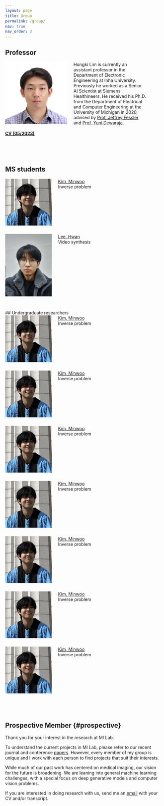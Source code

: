 ```yaml
---
layout: page
title: Group
permalink: /group/
nav: true
nav_order: 3
---
```


<style>
    /* Styles for screens larger than 768px (typical breakpoint for tablets) */
    @media (min-width: 768px) {
        .professor-photo {
            width: 200px;
            margin-right: 30px;
        }
        .student-photo {
            width: 150px; /* Slightly smaller than the professor photo */
            margin-right: 25px;
        }
        .professor-text, .student-text {
            max-width: 90%; /* or whatever max width you think looks good */
        }
    }

    /* Styles for screens smaller than 768px */
    @media (max-width: 768px) {
        .professor-photo {
            width: 100px; /* adjust as needed for mobile */
            margin-right: 15px;
        }
        .student-photo {
            width: 75px; /* Adjusted for mobile */
            margin-right: 10px;
        }
        .professor-text, .student-text {
            max-width: 100%; /* 100% minus the image width and a bit of margin */
            flex: 1; /* this allows the text div to take up any remaining space */
        }
    }
</style>

## Professor

<div style="overflow: auto;">
    <img class="professor-photo" src="/assets/img/hongki-photo.jpg" alt="Hongki Lim" style="float: left; margin-right: 20px; margin-bottom: 10px;">
    <div class="professor-text">
        Hongki Lim is currently an assistant professor in the Department of Electronic Engineering at Inha University. Previously he worked as a Senior AI Scientist at Siemens Healthineers. He received his Ph.D. from the Department of Electrical and Computer Engineering at the University of Michigan in 2020, advised by <a href='https://web.eecs.umich.edu/~fessler/'>Prof. Jeffrey Fessler</a> and <a href='https://medicine.umich.edu/dept/radiology/yuni-dewaraja-phd'>Prof. Yuni Dewaraja</a>. <br>
        <br><strong><a href="/assets/cv.pdf">CV (05/2023)</a></strong>
    </div>
</div>


<br><br><br>

## MS students
<div style="overflow: auto;">
    <img class="student-photo" src="/assets/img/kim_mw.JPG" alt="kim_mw" style="float: left; margin-right: 20px; margin-bottom: 10px;">
    <div class="student-text">
        <a href='https://www.linkedin.com/in/민우-김-414aba2a3/'>Kim, Minwoo</a><br>
        Inverse problem<br>
    </div>
</div>
<br>
<div style="overflow: auto;">
    <img class="student-photo" src="/assets/img/lee_h.jpg" alt="lee_h" style="float: left; margin-right: 20px; margin-bottom: 10px;">
    <div class="student-text">
        <a href='https://www.linkedin.com/'>Lee, Hwan</a><br>
        Video synthesis<br>
    </div>
</div>
<br><br>
## Undergraduate researchers 
<div style="overflow: auto;">
    <img class="student-photo" src="/assets/img/kim_mw.jpg" alt="kim_mw" style="float: left; margin-right: 20px; margin-bottom: 10px;">
    <div class="student-text">
        <a href='https://www.linkedin.com/in/hongki-lim-8aa61949/'>Kim, Minwoo</a><br>
        Inverse problem<br>
    </div>
</div>
<br>
<div style="overflow: auto;">
    <img class="student-photo" src="/assets/img/kim_mw.jpg" alt="kim_mw" style="float: left; margin-right: 20px; margin-bottom: 10px;">
    <div class="student-text">
        <a href='https://www.linkedin.com/in/hongki-lim-8aa61949/'>Kim, Minwoo</a><br>
        Inverse problem<br>
    </div>
</div>
<br>
<div style="overflow: auto;">
    <img class="student-photo" src="/assets/img/kim_mw.jpg" alt="kim_mw" style="float: left; margin-right: 20px; margin-bottom: 10px;">
    <div class="student-text">
        <a href='https://www.linkedin.com/in/hongki-lim-8aa61949/'>Kim, Minwoo</a><br>
        Inverse problem<br>
    </div>
</div>
<br>
<div style="overflow: auto;">
    <img class="student-photo" src="/assets/img/kim_mw.jpg" alt="kim_mw" style="float: left; margin-right: 20px; margin-bottom: 10px;">
    <div class="student-text">
        <a href='https://www.linkedin.com/in/hongki-lim-8aa61949/'>Kim, Minwoo</a><br>
        Inverse problem<br>
    </div>
</div>
<br>
<div style="overflow: auto;">
    <img class="student-photo" src="/assets/img/kim_mw.jpg" alt="kim_mw" style="float: left; margin-right: 20px; margin-bottom: 10px;">
    <div class="student-text">
        <a href='https://www.linkedin.com/in/hongki-lim-8aa61949/'>Kim, Minwoo</a><br>
        Inverse problem<br>
    </div>
</div>
<br>
<div style="overflow: auto;">
    <img class="student-photo" src="/assets/img/kim_mw.jpg" alt="kim_mw" style="float: left; margin-right: 20px; margin-bottom: 10px;">
    <div class="student-text">
        <a href='https://www.linkedin.com/in/hongki-lim-8aa61949/'>Kim, Minwoo</a><br>
        Inverse problem<br>
    </div>
</div>
<br>
<div style="overflow: auto;">
    <img class="student-photo" src="/assets/img/kim_mw.jpg" alt="kim_mw" style="float: left; margin-right: 20px; margin-bottom: 10px;">
    <div class="student-text">
        <a href='https://www.linkedin.com/in/hongki-lim-8aa61949/'>Kim, Minwoo</a><br>
        Inverse problem<br>
    </div>
</div>
<br>
<br><br>

## Prospective Member {#prospective}

Thank you for your interest in the research at MI Lab. <br>

To understand the current projects in MI Lab, please refer to our recent journal and conference <a href='https://milab-inha.github.io/publications'>papers</a>. However, every member of my group is unique and I work with each person to find projects that suit their interests. <br>

While much of our past work has centered on medical imaging, our vision for the future is broadening. We are leaning into general machine learning challenges, with a special focus on deep generative models and computer vision problems. <br>

If you are interested in doing research with us, send me an [email](mailto:hklim@inha.ac.kr) with your CV and/or transcript.


<!--
## Master's Students

## Undergraduate Researchers

### 김철수 

<div style="display: flex; align-items: start;">
    <img src="/assets/img/hongki-photo.jpg" alt="Hongki Lim" style="width: 150px; margin-right: 20px;">
    <div>
        <strong>Research Interest:</strong> 
    </div>
</div>

-->



